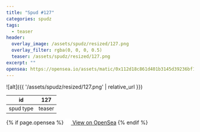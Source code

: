 ```yaml
---
title: "Spud #127"
categories: spudz
tags:
  - teaser
header:
  overlay_image: /assets/spudz/resized/127.png
  overlay_filter: rgba(0, 0, 0, 0.5)
  teaser: /assets/spudz/resized/127.png
excerpt: ""
opensea: https://opensea.io/assets/matic/0x112d18c861d401b3145d39236bf149f01e18beed/127
---
```

![alt]({{ '/assets/spudz/resized/127.png' | relative_url }})

| id | 127 |
|-|-|
| spud type | teaser |

{% if page.opensea %}
<a href="{{page.opensea}}" class="btn btn--info" onclick="window.open(this.href, '_blank'); return false;"><img src="/assets/images/opensea.svg" width="16px"><span>  View on OpenSea</span></a>
{% endif %}
